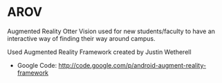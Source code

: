 AROV
=================================

Augmented Reality Otter Vision used for new students/faculty to have an interactive way of finding their way around campus.

Used Augmented Reality Framework created by Justin Wetherell
* Google Code:   http://code.google.com/p/android-augment-reality-framework


